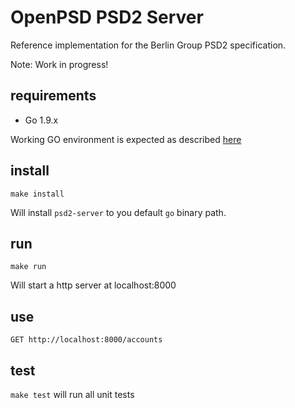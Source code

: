# OpenPSD PSD2 Server

Reference implementation for the Berlin Group PSD2 specification.

Note: Work in progress!

## requirements

* Go 1.9.x

Working GO environment is expected as described [here](https://golang.org/doc/code.html#GOPATH) 
## install

`make install`

Will install `psd2-server` to you default `go` binary path.

## run

`make run`

Will start a http server at localhost:8000

## use

`GET http://localhost:8000/accounts`

## test

`make test` will run all unit tests